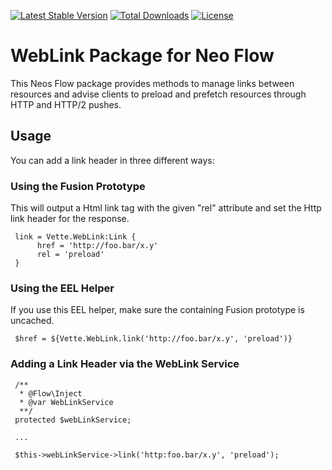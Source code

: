 [![Latest Stable Version](https://poser.pugx.org/cvette/flow-web-link/v/stable)](https://packagist.org/packages/cvette/flow-web-link) [![Total Downloads](https://poser.pugx.org/cvette/flow-web-link/downloads)](https://packagist.org/packages/cvette/flow-web-link) [![License](https://poser.pugx.org/cvette/flow-web-link/license)](https://packagist.org/packages/cvette/flow-web-link)

# WebLink Package for Neo Flow

This Neos Flow package provides methods to manage links between resources and advise clients to preload and prefetch resources through HTTP and HTTP/2 pushes.

## Usage

You can add a link header in three different ways:

### Using the Fusion Prototype
This will output a Html link tag with the given "rel" attribute and set the Http link header for the response.

     link = Vette.WebLink:Link {
          href = 'http://foo.bar/x.y'
          rel = 'preload'
     }

### Using the EEL Helper
If you use this EEL helper, make sure the containing Fusion prototype is uncached.

     $href = ${Vette.WebLink.link('http://foo.bar/x.y', 'preload')}
     
### Adding a Link Header via the WebLink Service
     
     /**
      * @Flow\Inject
      * @var WebLinkService
      **/
     protected $webLinkService;
     
     ...
     
     $this->webLinkService->link('http:foo.bar/x.y', 'preload');
